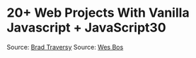 # 20+ Web Projects With Vanilla Javascript + JavaScript30

Source: [Brad Traversy](https://github.com/bradtraversy/vanillawebprojects)
Source: [Wes Bos](https://javascript30.com/)

